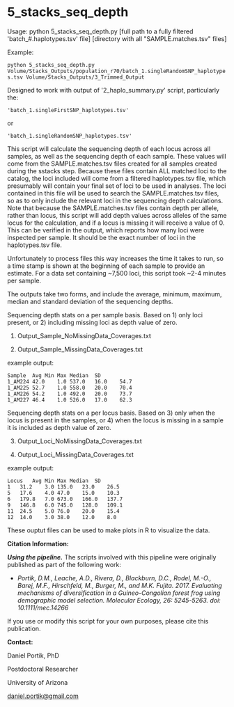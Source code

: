 # 5_stacks_seq_depth

Usage: python 5_stacks_seq_depth.py [full path to a fully filtered 'batch_#.haplotypes.tsv' file] [directory with all "SAMPLE.matches.tsv" files]

Example:

`python 5_stacks_seq_depth.py Volume/Stacks_Outputs/population_r70/batch_1.singleRandomSNP_haplotypes.tsv Volume/Stacks_Outputs/3_Trimmed_Output`


Designed to work with output of '2_haplo_summary.py' script, particularly the:

    'batch_1.singleFirstSNP_haplotypes.tsv' 

or 

    'batch_1.singleRandomSNP_haplotypes.tsv'
    
This script will calculate the sequencing depth of each locus across all samples,
as well as the sequencing depth of each sample. These values will come from the
SAMPLE.matches.tsv files created for all samples created during the sstacks step.
Because these files contain ALL matched loci to the catalog, the loci included
will come from a filtered haplotypes.tsv file, which presumably will contain your
final set of loci to be used in analyses. The loci contained in this file will
be used to search the SAMPLE.matches.tsv files, so as to only include the
relevant loci in the sequencing depth calculations. Note that because the 
SAMPLE.matches.tsv files contain depth per allele, rather than locus, this
script will add depth values across alleles of the same locus for the
calculation, and if a locus is missing it will receive a value of 0. This can be
verified in the output, which reports how many loci were inspected per sample.
It should be the exact number of loci in the haplotypes.tsv file.

Unfortunately to process files this way increases the time it takes to run, so a
time stamp is shown at the beginning of each sample to provide an estimate. For
a data set containing ~7,500 loci, this script took ~2-4 minutes per sample. 


The outputs take two forms, and include the average, minimum, maximum, median
and standard deviation of the sequencing depths.


Sequencing depth stats on a per sample basis. Based on 1) only loci present, or 
2) including missing loci as depth value of zero.

1. Output_Sample_NoMissingData_Coverages.txt

2. Output_Sample_MissingData_Coverages.txt

example output:

```
Sample	Avg	Min	Max	Median	SD
1_AM224	42.0	1.0	537.0	16.0	54.7
1_AM225	52.7	1.0	558.0	20.0	70.4
1_AM226	54.2	1.0	492.0	20.0	73.7
1_AM227	46.4	1.0	526.0	17.0	62.3
```


Sequencing depth stats on a per locus basis. Based on 3) only when the locus is
present in the samples, or 4) when the locus is missing in a sample it is included 
as depth value of zero.

3. Output_Loci_NoMissingData_Coverages.txt

4. Output_Loci_MissingData_Coverages.txt

example output:

```
Locus	Avg	Min	Max	Median	SD
1	31.2	3.0	135.0	23.0	26.5
5	17.6	4.0	47.0	15.0	10.3
6	179.8	7.0	673.0	166.0	137.7
9	146.8	6.0	745.0	128.0	109.1
11	24.5	5.0	76.0	20.0	15.4
12	14.0	3.0	38.0	12.0	8.0
```


These ouptut files can be used to make plots in R to visualize the data. 
    
    

**Citation Information:**

***Using the pipeline.***
The scripts involved with this pipeline were originally published as part of the following work:

+ *Portik, D.M., Leache, A.D., Rivera, D., Blackburn, D.C., Rodel, M.-O., Barej, M.F., Hirschfeld, M., Burger, M., and M.K. Fujita. 2017. Evaluating mechanisms of diversification in a Guineo-Congolian forest frog using demographic model selection. Molecular Ecology, 26: 5245-5263. doi: 10.1111/mec.14266*

If you use or modify this script for your own purposes, please cite this publication.


**Contact:**

Daniel Portik, PhD

Postdoctoral Researcher

University of Arizona

daniel.portik@gmail.com
